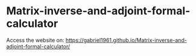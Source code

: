 # Matrix-inverse-and-adjoint-formal-calculator
Access the website on: https://gabriel1961.github.io/Matrix-inverse-and-adjoint-formal-calculator/
